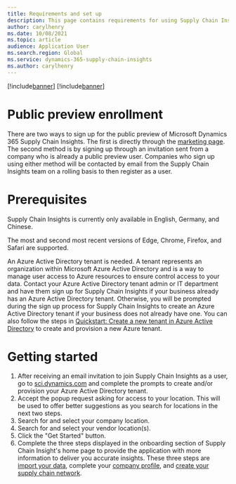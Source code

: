 ```yaml
---
title: Requirements and set up
description: This page contains requirements for using Supply Chain Insights and instructions for setting it up.
author: carylhenry
ms.date: 10/08/2021
ms.topic: article
audience: Application User
ms.search.region: Global
ms.service: dynamics-365-supply-chain-insights
ms.author: carylhenry
---
```



[!include[banner](includes/banner.md)]
[!include[banner](includes/preview-banner.md)]


# Public preview enrollment
There are two ways to sign up for the public preview of Microsoft Dynamics 365 Supply Chain Insights. The first is directly through the [marketing page](https://dynamics.microsoft.com/supply-chain-insights/). The second method is by signing up through an invitation sent from a company who is already a public preview user. Companies who sign up using either method will be contacted by email from the Supply Chain Insights team on a rolling basis to then register as a user.

# Prerequisites
Supply Chain Insights is currently only available in English, Germany, and Chinese.

The most and second most recent versions of Edge, Chrome, Firefox, and Safari are supported.

An Azure Active Directory tenant is needed. A tenant represents an organization within Microsoft Azure Active Directory and is a way to manage user access to Azure resources to ensure control access to your data. Contact your Azure Active Directory tenant admin or IT department and have them sign up for Supply Chain Insights if your business already has an Azure Active Directory tenant. Otherwise, you will be prompted during the sign up process for Supply Chain Insights to create an Azure Active Directory tenant if your business does not already have one. You can also follow the steps in [Quickstart: Create a new tenant in Azure Active Directory](https://docs.microsoft.com/en-us/dynamics365/fraud-protection/provision-azure-tenant#create-and-provision-a-new-tenant-in-azure-ad) to create and provision a new Azure tenant.


# Getting started
1. After receiving an email invitation to join Supply Chain Insights as a user, go to [sci.dynamics.com](https://sci.dynamics.com/) and complete the prompts to create and/or provision your Azure Active Directory tenant. 
1. Accept the popup request asking for access to your location. This will be used to offer better suggestions as you search for locations in the next two steps.
1. Search for and select your company location. 
1. Search for and select your vendor location(s). 
1. Click the "Get Started" button. 
1. Complete the three steps displayed in the onboarding section of Supply Chain Insight's home page to provide the application with more information to deliver you accurate insights. These three steps are [import your data](/articles/ingestion.md), complete your [company profile](/articles/company-profile.md), and [create your supply chain network](/articles/partners.md).

